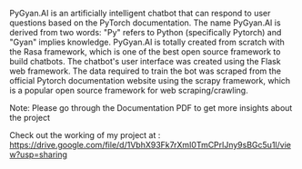 PyGyan.AI is an artificially intelligent chatbot that can respond to user 
questions based on the PyTorch documentation. The name PyGyan.AI 
is derived from two words: "Py" refers to Python (specifically Pytorch) 
and "Gyan" implies knowledge. 
PyGyan.AI is totally created from scratch with the Rasa framework, 
which is one of the best open source framework to build chatbots. The 
chatbot's user interface was created using the Flask web framework. 
The data required to train the bot was scraped from the official Pytorch 
documentation website using the scrapy framework, which is a popular 
open source framework for web scraping/crawling.

Note:
Please go through the Documentation PDF to get more insights about the project

Check out the working of my project at :
https://drive.google.com/file/d/1VbhX93Fk7rXmI0TmCPrlJny9sBGc5u1l/view?usp=sharing
